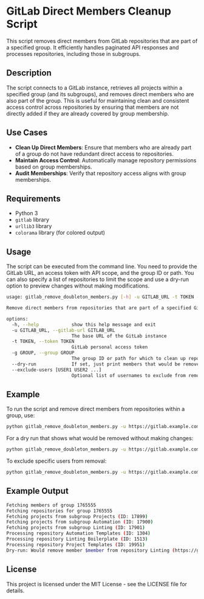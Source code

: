 # GitLab Direct Members Cleanup Script

This script removes direct members from GitLab repositories that are part of a specified group. It efficiently handles paginated API responses and processes repositories, including those in subgroups.

## Description

The script connects to a GitLab instance, retrieves all projects within a specified group (and its subgroups), and removes direct members who are also part of the group. This is useful for maintaining clean and consistent access control across repositories by ensuring that members are not directly added if they are already covered by group membership.

## Use Cases

- **Clean Up Direct Members**: Ensure that members who are already part of a group do not have redundant direct access to repositories.
- **Maintain Access Control**: Automatically manage repository permissions based on group memberships.
- **Audit Memberships**: Verify that repository access aligns with group memberships.

## Requirements

- Python 3
- `gitlab` library
- `urllib3` library
- `colorama` library (for colored output)

## Usage

The script can be executed from the command line. You need to provide the GitLab URL, an access token with API scope, and the group ID or path. You can also specify a list of repositories to limit the scope and use a dry-run option to preview changes without making modifications.

```sh
usage: gitlab_remove_doubleton_members.py [-h] -u GITLAB_URL -t TOKEN -g GROUP [--dry-run] [--exclude-users [USER1 USER2 ...]]

Remove direct members from repositories that are part of a specified GitLab group.

options:
  -h, --help            show this help message and exit
  -u GITLAB_URL, --gitlab-url GITLAB_URL
                        The base URL of the GitLab instance
  -t TOKEN, --token TOKEN
                        GitLab personal access token
  -g GROUP, --group GROUP
                        The group ID or path for which to clean up repositories
  --dry-run             If set, just print members that would be removed
  --exclude-users [USER1 USER2 ...]
                        Optional list of usernames to exclude from removal

```

## Example

To run the script and remove direct members from repositories within a group, use:

```sh
python gitlab_remove_doubleton_members.py -u https://gitlab.example.com -t your_access_token -g your_group
```

For a dry run that shows what would be removed without making changes:

```sh
python gitlab_remove_doubleton_members.py -u https://gitlab.example.com -t your_access_token -g your_group --dry-run
```

To exclude specific users from removal:

```sh
python gitlab_remove_doubleton_members.py -u https://gitlab.example.com -t your_access_token -g your_group --exclude-users admin user1 user2
```

## Example Output

```sh
Fetching members of group 1765555
Fetching repositories for group 1765555
Fetching projects from subgroup Projects (ID: 17899)
Fetching projects from subgroup Automation (ID: 17900)
Fetching projects from subgroup Linting (ID: 17901)
Processing repository Automation Templates (ID: 1304)
Processing repository Linting Boilerplate (ID: 1513)
Processing repository Project Templates (ID: 19951)
Dry-run: Would remove member $member from repository Linting (https://gitlab.example.com/projects/linting/-/project_members)
```

## License

This project is licensed under the MIT License - see the LICENSE file for details.
